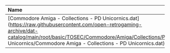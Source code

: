 |Name|Size|
|:---|---:|
|[Commodore Amiga - Collections - PD Unicornics.dat](https://raw.githubusercontent.com/open-retrogaming-archive/dat-catalog/main/root/basic/TOSEC/Commodore/Amiga/Collections/PD Unicornics/Commodore Amiga - Collections - PD Unicornics.dat)|13309|
